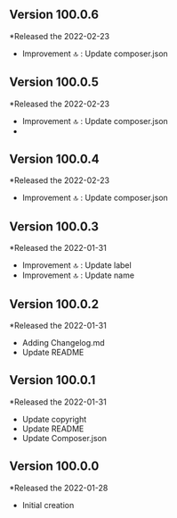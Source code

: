 ## Version 100.0.6
*Released the 2022-02-23

* Improvement 🔝 : Update composer.json
 
## Version 100.0.5
*Released the 2022-02-23

* Improvement 🔝 : Update composer.json
* 
 ## Version 100.0.4
*Released the 2022-02-23

* Improvement 🔝 : Update composer.json
 
## Version 100.0.3
*Released the 2022-01-31

* Improvement 🔝 : Update label
* Improvement 🔝 : Update name

## Version 100.0.2
*Released the 2022-01-31

* Adding Changelog.md
* Update README

## Version 100.0.1
*Released the 2022-01-31

* Update copyright
* Update README
* Update Composer.json

## Version 100.0.0
*Released the 2022-01-28

* Initial creation
